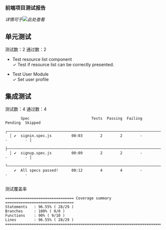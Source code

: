 ### 前端项目测试报告
*详情可于![此处](https://github.com/NoManWorkingITPJMnage/sysurs-fe/runs/945538784?check_suite_focus=true)查看*

## 单元测试
测试数：2
通过数：2
* Test resource list component  
    ✓ Test if resource list can be correctly presented.

* Test User Module  
    ✓ Set user profile

## 集成测试
测试数：4
通过数：4

```
       Spec                            Tests  Passing  Failing  Pending  Skipped  
  ┌──────────────────────────────────────────────────────────────────────────────┐
  │ ✔  signin.spec.js         00:03        2        2        -        -        - │
  ├──────────────────────────────────────────────────────────────────────────────┤
  │ ✔  signup.spec.js         00:09        2        2        -        -        - │
  └──────────────────────────────────────────────────────────────────────────────┘
    ✔  All specs passed!      00:12        4        4        -        -        -  
    
```
测试覆盖率
```
=============================== Coverage summary ===============================
Statements   : 96.55% ( 28/29 )
Branches     : 100% ( 0/0 )
Functions    : 90% ( 9/10 )
Lines        : 96.55% ( 28/29 )
================================================================================
```
